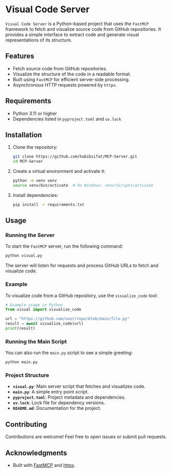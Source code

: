 # Visual Code Server

`Visual Code Server` is a Python-based project that uses the `FastMCP` framework to fetch and visualize source code from GitHub repositories. It provides a simple interface to extract code and generate visual representations of its structure.

## Features

- Fetch source code from GitHub repositories.
- Visualize the structure of the code in a readable format.
- Built using `FastMCP` for efficient server-side processing.
- Asynchronous HTTP requests powered by `httpx`.

## Requirements

- Python 3.11 or higher
- Dependencies listed in `pyproject.toml` and `uv.lock`

## Installation

1. Clone the repository:
   ```bash
   git clone https://github.com/habibsifat/MCP-Server.git
   cd MCP-Server
   ```

2. Create a virtual environment and activate it:
   ```bash
   python -m venv venv
   source venv/bin/activate  # On Windows: venv\Scripts\activate
   ```

3. Install dependencies:
   ```bash
   pip install -r requirements.txt
   ```

## Usage

### Running the Server

To start the `FastMCP` server, run the following command:
```bash
python visual.py
```

The server will listen for requests and process GitHub URLs to fetch and visualize code.

### Example

To visualize code from a GitHub repository, use the `visualize_code` tool:
```python
# Example usage in Python
from visual import visualize_code

url = "https://github.com/user/repo/blob/main/file.py"
result = await visualize_code(url)
print(result)
```

### Running the Main Script

You can also run the `main.py` script to see a simple greeting:
```bash
python main.py
```

### Project Structure

- **`visual.py`**: Main server script that fetches and visualizes code.
- **`main.py`**: A simple entry point script.
- **`pyproject.toml`**: Project metadata and dependencies.
- **`uv.lock`**: Lock file for dependency versions.
- **`README.md`**: Documentation for the project.

## Contributing

Contributions are welcome! Feel free to open issues or submit pull requests.


## Acknowledgments

- Built with [FastMCP](https://github.com/fastmcp) and [httpx](https://www.python-httpx.org/).
